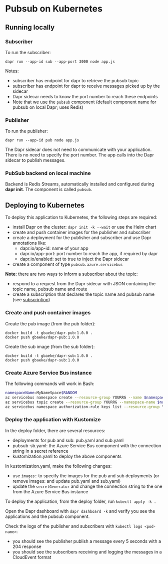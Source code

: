 # Pubsub on Kubernetes

## Running locally

### Subscriber

To run the subscriber:

`dapr run --app-id sub --app-port 3000 node app.js`

Notes:
- subscriber has endpoint for dapr to retrieve the pubsub topic
- subscriber has endpoint for dapr to receive messages picked up by the sidecar
- Dapr sidecar needs to know the port number to reach these endpoints
- Note that we use the `pubsub` component (default component name for pubsub on local Dapr; uses Redis)

### Publisher

To run the publisher:

`dapr run --app-id pub node app.js`

The Dapr sidecar does not need to communicate with your application. There is no need to specify the port number. The app calls into the Dapr sidecar to publish messages.

### PubSub backend on local machine

Backend is Redis Streams, automatically installed and configured during **dapr init**. The component is called `pubsub`.

## Deploying to Kubernetes

To deploy this application to Kubernetes, the following steps are required:
- install Dapr on the cluster: `dapr init -k --wait` or use the Helm chart
- create and push container images for the publisher and subscriber
- create a deployment for the publisher and subscriber and use Dapr annotations like:
    - dapr.io/app-id: name of your app
    - dapr.io/app-port: port number to reach the app, if required by dapr
    - dapr.io/enabled: set to true to inject the Dapr sidecar
- create a component of type `pubsub.azure.servicebus`

**Note:** there are two ways to inform a subscriber about the topic:
- respond to a request from the Dapr sidecar with JSON containing the topic name, pubsub name and route
- create a subscription that declares the topic name and pubsub name (see [subscription](deploy/subscription.yaml))

### Create and push container images

Create the pub image (from the pub folder):

```
docker build -t gbaeke/dapr-pub:1.0.0 .
docker push gbaeke/dapr-pub:1.0.0
```

Create the sub image (from the sub folder):

```
docker build -t gbaeke/dapr-sub:1.0.0 .
docker push gbaeke/dapr-sub:1.0.0
```

### Create Azure Service Bus instance

The following commands will work in Bash:

```bash
namespaceName=MyNameSpace$RANDOM
az servicebus namespace create --resource-group YOURRG --name $namespaceName --location westeurope
az servicebus topic create --resource-group YOURRG --namespace-name $namespaceName --name sampleTopic
az servicebus namespace authorization-rule keys list --resource-group YOURRG --namespace-name $namespaceName --name RootManageSharedAccessKey --query primaryConnectionString --output tsv
```

### Deploy the application with Kustomize

In the deploy folder, there are several resources:
- deployments for pub and sub: pub.yaml and sub.yaml
- pubsub-sb.yaml: the Azure Service Bus component with the connection string in a secret reference
- kustomization.yaml to deploy the above components

In kustomization.yaml, make the following changes:
- use `images:` to specify the images for the pub and sub deployments (or remove images: and update pub.yaml and sub.yaml)
- update the `secretGenerator` and change the connection string to the one from the Azure Service Bus instance

To deploy the application, from the deploy folder, run `kubectl apply -k .`

Open the Dapr dashboard with `dapr dashboard -k` and verify you see the applications and the pubsub component.

Check the logs of the publisher and subscribers with `kubectl logs <pod-name>`:
- you should see the publisher publish a message every 5 seconds with a 204 response
- you should see the subscribers receiving and logging the messages in a CloudEvent format 